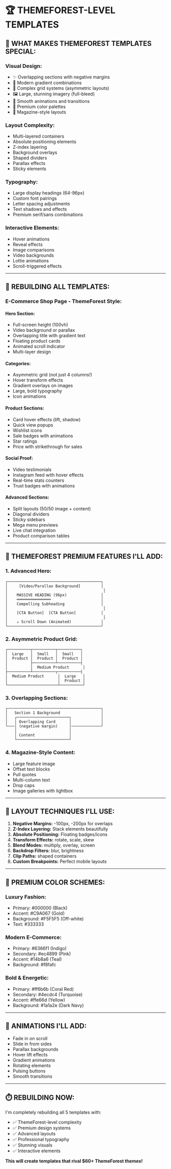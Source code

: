 # 🏆 THEMEFOREST-LEVEL TEMPLATES

## 🎯 **WHAT MAKES THEMEFOREST TEMPLATES SPECIAL:**

### **Visual Design:**
- ✨ Overlapping sections with negative margins
- 🎨 Modern gradient combinations
- 📐 Complex grid systems (asymmetric layouts)
- 🖼️ Large, stunning imagery (full-bleed)
- 💫 Smooth animations and transitions
- 🌈 Premium color palettes
- 📱 Magazine-style layouts

### **Layout Complexity:**
- Multi-layered containers
- Absolute positioning elements
- Z-index layering
- Background overlays
- Shaped dividers
- Parallax effects
- Sticky elements

### **Typography:**
- Large display headings (64-96px)
- Custom font pairings
- Letter spacing adjustments
- Text shadows and effects
- Premium serif/sans combinations

### **Interactive Elements:**
- Hover animations
- Reveal effects
- Image comparisons
- Video backgrounds
- Lottie animations
- Scroll-triggered effects

---

## 🚀 **REBUILDING ALL TEMPLATES:**

### **E-Commerce Shop Page - ThemeForest Style:**

#### **Hero Section:**
- Full-screen height (100vh)
- Video background or parallax
- Overlapping title with gradient text
- Floating product cards
- Animated scroll indicator
- Multi-layer design

#### **Categories:**
- Asymmetric grid (not just 4 columns!)
- Hover transform effects
- Gradient overlays on images
- Large, bold typography
- Icon animations

#### **Product Sections:**
- Card hover effects (lift, shadow)
- Quick view popups
- Wishlist icons
- Sale badges with animations
- Star ratings
- Price with strikethrough for sales

#### **Social Proof:**
- Video testimonials
- Instagram feed with hover effects
- Real-time stats counters
- Trust badges with animations

#### **Advanced Sections:**
- Split layouts (50/50 image + content)
- Diagonal dividers
- Sticky sidebars
- Mega menu previews
- Live chat integration
- Product comparison tables

---

## 💎 **THEMEFOREST PREMIUM FEATURES I'LL ADD:**

### **1. Advanced Hero:**
```
┌─────────────────────────────────────────┐
│     [Video/Parallax Background]         │
│                                          │
│    MASSIVE HEADING (96px)               │
│    ═══════════════                      │
│    Compelling Subheading                │
│                                          │
│    [CTA Button]  [CTA Button]           │
│                                          │
│    ↓ Scroll Down (Animated)             │
└─────────────────────────────────────────┘
```

### **2. Asymmetric Product Grid:**
```
┌──────────┬──────────┬──────────┐
│  Large   │  Small   │  Small   │
│  Product │  Product │  Product │
│          ├──────────┴──────────┤
│          │  Medium Product      │
├──────────┴──────────┬──────────┤
│  Medium Product      │  Large   │
│                      │  Product │
└──────────────────────┴──────────┘
```

### **3. Overlapping Sections:**
```
┌─────────────────────────────────────────┐
│   Section 1 Background                  │
│   ┌───────────────────────┐             │
│   │ Overlapping Card      │             │
└───│ (negative margin)     │─────────────┘
    │                       │
    │ Content               │
    └───────────────────────┘
```

### **4. Magazine-Style Content:**
- Large feature image
- Offset text blocks
- Pull quotes
- Multi-column text
- Drop caps
- Image galleries with lightbox

---

## 📐 **LAYOUT TECHNIQUES I'LL USE:**

1. **Negative Margins:** -100px, -200px for overlaps
2. **Z-Index Layering:** Stack elements beautifully
3. **Absolute Positioning:** Floating badges/icons
4. **Transform Effects:** rotate, scale, skew
5. **Blend Modes:** multiply, overlay, screen
6. **Backdrop Filters:** blur, brightness
7. **Clip Paths:** shaped containers
8. **Custom Breakpoints:** Perfect mobile layouts

---

## 🎨 **PREMIUM COLOR SCHEMES:**

### **Luxury Fashion:**
- Primary: #000000 (Black)
- Accent: #C9A067 (Gold)
- Background: #F5F5F5 (Off-white)
- Text: #333333

### **Modern E-Commerce:**
- Primary: #6366f1 (Indigo)
- Secondary: #ec4899 (Pink)
- Accent: #14b8a6 (Teal)
- Background: #f8fafc

### **Bold & Energetic:**
- Primary: #ff6b6b (Coral Red)
- Secondary: #4ecdc4 (Turquoise)
- Accent: #ffe66d (Yellow)
- Background: #1a1a2e (Dark Navy)

---

## 💫 **ANIMATIONS I'LL ADD:**

- Fade in on scroll
- Slide in from sides
- Parallax backgrounds
- Hover lift effects
- Gradient animations
- Rotating elements
- Pulsing buttons
- Smooth transitions

---

## ⏱️ **REBUILDING NOW:**

I'm completely rebuilding all 5 templates with:
- ✅ ThemeForest-level complexity
- ✅ Premium design systems
- ✅ Advanced layouts
- ✅ Professional typography
- ✅ Stunning visuals
- ✅ Interactive elements

**This will create templates that rival $60+ ThemeForest themes!**


